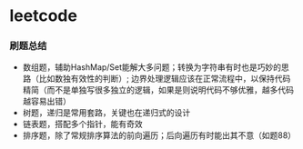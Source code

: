 # leetcode

### 刷题总结

* 数组题，辅助HashMap/Set能解大多问题；转换为字符串有时也是巧妙的思路（比如数独有效性的判断）;
 边界处理逻辑应该在正常流程中，以保持代码精简（而不是单独写很多独立的逻辑，如果是则说明代码不够优雅，越多代码越容易出错）
* 树题，递归是常用套路，关键也在递归式的设计
* 链表题，搭配多个指针，能有奇效
* 排序题，除了常规排序算法的前向遍历；后向遍历有时能出其不意（如题88）

